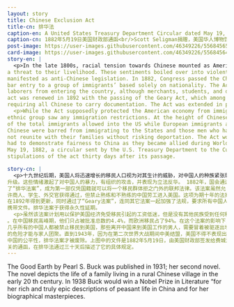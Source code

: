 ```yaml
---
layout: story
title: Chinese Exclusion Act
title-cn: 排华法
caption-en: A United States Treasury Department Circular dated May 19, 1882<br/>Courtesy of Scott Seligman, Museum of Chinese in America (MOCA) Collection
caption-cn: 1882年5月19日美国财政部通函<br/>Scott Seligman捐赠，美国华人博物馆（MOCA）馆藏
post-image: https://user-images.githubusercontent.com/46349226/55684565-47cab700-591a-11e9-886e-eb283711f068.jpg
card-image: https://user-images.githubusercontent.com/46349226/55684564-47cab700-591a-11e9-9a50-15667e4382da.jpg
story-en: |
  <p>In the late 1800s, racial tension towards Chinese mounted as Americans saw the booming immigrant population as
a threat to their livelihood. These sentiments boiled over into violent, organized attacks on Chinese and
manifested as anti-Chinese legislation. In 1882, Congress passed the Chinese Exclusion Act, the first federal law to
bar entry to a group of immigrants’ based solely on nationality. The Act prohibited skilled and unskilled Chinese
laborers from entering the country, although merchants, students, and diplomats could gain passage. The ten-year
act was renewed in 1892 with the passing of the Geary Act, which among other acts intensified regulations by
requiring all Chinese to carry documentation. The Act was extended in perpetuity in 1902.
  <p>While the Act supposedly protected the American economy from immigrant-caused wage depression, no other
ethnic group saw any immigration restrictions. At the height of Chinese immigration, they only accounted for 4.4%
of the total immigrants allowed into the US while European immigrants accounted for 94%. In effect, nearly all
Chinese were barred from immigrating to the States and those men who had left China to work in the U.S. could
not reunite with their families without risking deportation. The Act would not be repealed until 1943 when the U.S.
had to demonstrate fairness to China as they became allied during World War II. The document pictured is dated
May 19, 1882, a circular sent by the U.S. Treasury Department to the Custom House in Philadelphia, describing the
stipulations of the act thirty days after its passage.

story-cn: |
  <p>十九世纪后期，美国人将迅速增长的移民人口视为对其生计的威胁，对中国人的种族紧张局势随之
升级。这些情绪激起了对中国人的暴力，有组织的攻击，并表现为立法反华。 1882年，国会通过
了“排华法案”，成为第一部仅凭国籍就可以将一个移民群体拒之门外的联邦法律。该法案虽然允
许商人、学生、外交官获得通过，但禁止熟练和不熟练的中国劳工进入美国。这项为期十年的法案
在1892年得到更新，同时通过了“Geary法案”，连同其它法案一起加强了法规，要求所有中国人
携带文件。排华法案于获得永久性延期。
  <p>虽然该法案计划用以保护美国经济免受移民引起的工资低迷，但是没有其他民族受到任何移民限制
。在中国移民高峰期，他们只占被批准总数的4.4%，而欧洲移民占了94%。在这个法案的影响下，
几乎所有的中国人都被禁止移民到美国，那些离开中国来到美国工作的男人，需要冒着被驱逐出境
的危险才能与家人团聚。直到1943年，因为在第二次世界大战期间中美结盟，美国不得不表现出对
中国的公平性，排华法案才被废除。上图中的文件是1882年5月19日，由美国财政部签发给费城海
关的通函，在排华法通过三十天后描述了它的具体规定。
---
```


The Good Earth by Pearl S. Buck was published in 1931; her second novel. The novel depicts
the life of a family living in a rural Chinese village in the early 20 th century. In 1938 Buck would
win a Nobel Prize in Literature “for her rich and truly epic descriptions of peasant life in China
and for her biographical masterpieces.
